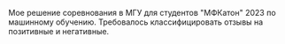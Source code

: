 Мое решение соревнования в МГУ для студентов "МФКатон" 2023 по машинному обучению. Требовалось классифицировать отзывы на позитивные и негативные. 
